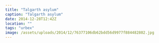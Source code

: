 ```yaml
---
title: "Talgarth asylum"
caption: "Talgarth asylum"
date: 2014-12-28T12:42Z
location: ""
tags: "urbex"
image: /assets/uploads/2014/12/76377106db62bdd56d9977f884482802.jpg
---
```


